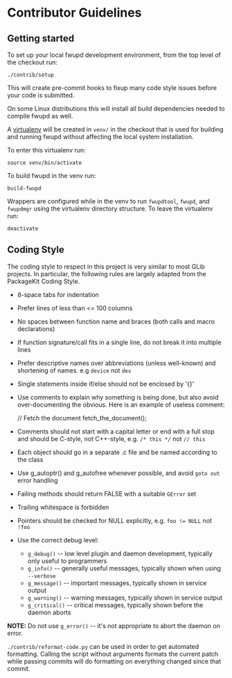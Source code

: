 # Contributor Guidelines

## Getting started

To set up your local fwupd development environment, from the top level of
the checkout run:

```shell
./contrib/setup
```

This will create pre-commit hooks to fixup many code style issues before your
code is submitted.

On some Linux distributions this will install all build dependencies needed
to compile fwupd as well.

A [virtualenv](https://virtualenv.pypa.io/en/latest/user_guide.html) will be created in `venv/` in the checkout that is used for
building and running fwupd without affecting the local system installation.

To enter this virtualenv run:

```shell
source venv/bin/activate
```

To build fwupd in the venv run:

```shell
build-fwupd
```

Wrappers are configured while in the venv to run `fwupdtool`, `fwupd`, and
`fwupdmgr` using the virtualenv directory structure.  To leave the virtualenv
run:

```shell
deactivate
```

## Coding Style

The coding style to respect in this project is very similar to most
GLib projects. In particular, the following rules are largely adapted
from the PackageKit Coding Style.

* 8-space tabs for indentation

* Prefer lines of less than <= 100 columns

* No spaces between function name and braces (both calls and macro
   declarations)

* If function signature/call fits in a single line, do not break it
   into multiple lines

* Prefer descriptive names over abbreviations (unless well-known)
   and shortening of names. e.g `device` not `dev`

* Single statements inside if/else should not be enclosed by '{}'

* Use comments to explain why something is being done, but also avoid
   over-documenting the obvious. Here is an example of useless comment:

   // Fetch the document
   fetch_the_document();

* Comments should not start with a capital letter or end with a full stop and
   should be C-style, not C++-style, e.g. `/* this */` not `// this`

* Each object should go in a separate .c file and be named according
   to the class

* Use g_autoptr() and g_autofree whenever possible, and avoid `goto out`
   error handling

* Failing methods should return FALSE with a suitable `GError` set

* Trailing whitespace is forbidden

* Pointers should be checked for NULL explicitly, e.g. `foo != NULL` not `!foo`

* Use the correct debug level:

  * `g_debug()` -- low level plugin and daemon development, typically only useful to programmers
  * `g_info()` -- generally useful messages, typically shown when using `--verbose`
  * `g_message()` -- important messages, typically shown in service output
  * `g_warning()` -- warning messages, typically shown in service output
  * `g_critical()` -- critical messages, typically shown before the daemon aborts

**NOTE:** Do not use `g_error()` -- it's not appropriate to abort the daemon on error.

`./contrib/reformat-code.py` can be used in order to get automated
formatting. Calling the script without arguments formats the current
patch while passing commits will do formatting on everything changed since that
commit.
